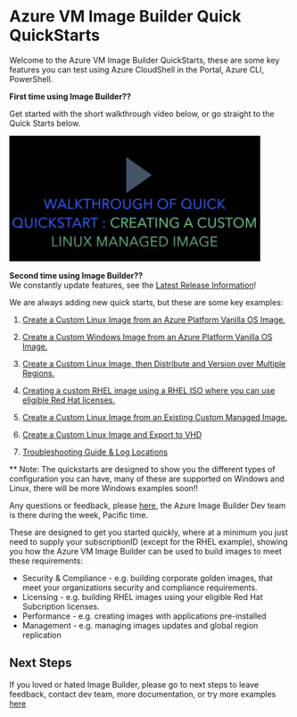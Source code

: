 # Azure VM Image Builder Quick QuickStarts

Welcome to the Azure VM Image Builder QuickStarts, these are some key features you can test using Azure CloudShell in the Portal, Azure CLI, PowerShell.

**First time using Image Builder??** 

Get started with the short walkthrough video below, or go straight to the Quick Starts below.

[<img src="./mediumVideoplay.png" alt="drawing" width="450"/>
](https://youtu.be/IgKARHm5Yus)

**Second time using Image Builder??**  
We constantly update features, see the [Latest Release Information](https://github.com/danielsollondon/azvmimagebuilder#latest-release-information)!

We are always adding new quick starts, but these are some key examples:

1. [Create a Custom Linux Image from an Azure Platform Vanilla OS Image.](./0_Creating_a_Custom_Linux_Managed_Image/readme.md)

2. [Create a Custom Windows Image from an Azure Platform Vanilla OS Image.](./0_Creating_a_Custom_Windows_Managed_Image/readme.md)

3. [Create a Custom Linux Image, then Distribute and Version over Multiple Regions.](./1_Creating_a_Custom_Linux_Shared_Image_Gallery_Image/readme.md)

4. [Creating a custom RHEL image using a RHEL ISO where you can use eligible Red Hat licenses.](./2_Creating_a_Custom_Image_using_Red_Hat_Subscription_Licences/readme.md)  

5. [Create a Custom Linux Image from an Existing Custom Managed Image.](./5_Creating_a_Custom_Image_from_Custom_Managed_Image/readme.md)

6. [Create a Custom Linux Image and Export to VHD](./4_Creating_a_Custom_Linux_Image_to_VHD/readme.md)

7. [Troubleshooting Guide & Log Locations](https://github.com/danielsollondon/azvmimagebuilder/blob/master/troubleshootingaib.md)

** Note: The quickstarts are designed to show you the different types of configuration you can have, many of these are supported on Windows and Linux, there will be more Windows examples soon!!

Any questions or feedback, please [here](https://aka.ms/aibfeedback), the Azure Image Builder Dev team is there during the week, Pacific time.

These are designed to get you started quickly, where at a minimum you just need to supply your subscriptionID (except for the RHEL example), showing you how the Azure VM Image Builder can be used to build images to meet these requirements:

* Security & Compliance - e.g. building corporate golden images, that meet your organizations security and compliance requirements.
* Licensing - e.g. building RHEL images using your eligible Red Hat Subcription licenses.
* Performance - e.g. creating images with applications pre-installed
* Management - e.g. managing images updates and global region replication

## Next Steps
If you loved or hated Image Builder, please go to next steps to leave feedback, contact dev team, more documentation, or try more examples [here](../quickquickstarts/nextSteps.md)
